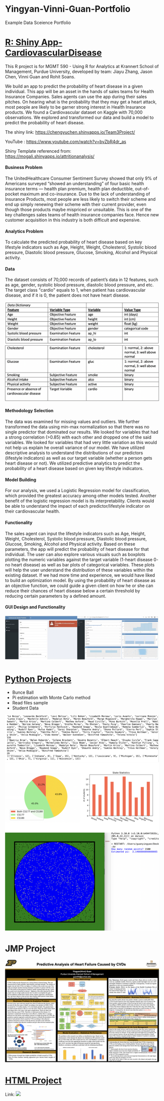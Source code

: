 # Yingyan-Vinni-Guan-Portfolio
Example Data Sceience Portfolio

# [R: Shiny App-CardiovascularDisease](https://github.com/VinniGuan/CVS-disease-R-Shiny-App-Project)

This R project is for MGMT 590 - Using R for Analytics at Krannert School of Management, Purdue University, developed by team: Jiayu Zhang, Jason Chen, Vinni Guan and Rohit Soans.

We build an app to predict the probability of heart disease in a given individual. This app will be an asset in the hands of sales teams for Health Insurance Companies.  Sales agents can use the app during their sales pitches. On hearing what is the probability that they may get a heart attack, most people are likely to be garner strong interest in Health Insurance products. We found a Cardiovascular dataset on Kaggle with 70,000 observations. We explored and transformed our data and build a model to predict the probability of heart disease.

The shiny link: https://chengyuchen.shinyapps.io/Team3Project/

YouTube : https://www.youtube.com/watch?v=bvZbR4dr_as

Shiny Template referenced from: https://mogali.shinyapps.io/attritionanalysis/

#### Business Problem
The UnitedHealthcare Consumer Sentiment Survey showed that only 9% of Americans surveyed “showed an understanding” of four basic health insurance terms — health plan premium, health plan deductible, out-of- pocket maximum and co-insurance. Due to the lack of understanding of Insurance Products, most people are less likely to switch their scheme and end up simply renewing their scheme with their current provider, even though those products maybe mispriced or unsuitable. This is one of the key challenges sales teams of health insurance companies face. Hence new customer acquisition in this industry is both difficult and expensive.

#### Analytics Problem
To calculate the predicted probability of heart disease based on key lifestyle indicators such as Age, Height, Weight, Cholesterol, Systolic blood pressure, Diastolic blood pressure, Glucose, Smoking, Alcohol and Physical activity.

#### Data
The dataset consists of 70,000 records of patient’s data in 12 features, such as age, gender, systolic blood pressure, diastolic blood pressure, and etc. The target class "cardio" equals to 1, when patient has cardiovascular disease, and if it is 0, the patient does not have heart disease.

![](https://github.com/VinniGuan/Yingyan-Vinni-Guan-Portfolio/blob/main/images/Shiny1.png)
![](https://github.com/VinniGuan/Yingyan-Vinni-Guan-Portfolio/blob/main/images/Shiny2.png)

#### Methodology Selection
The data was examined for missing values and outliers. We further transformed the data using min-max normalization so that there was no single predictor that dominated our results. We looked for variables that had a strong correlation (>0.85) with each other and dropped one of the said variables. We looked for variables that had very little variation as this would not help us explain he overall variance of our model. We have utilized descriptive analysis to understand the distributions of our predictors (lifestyle indicators) as well as our target variable (whether a person gets heart disease or not). We utilized predictive analytics to predict the probability of a heart disease based on given key lifestyle indicators.

#### Model Building
For our analysis, we used a Logistic Regression model for classification, which provided the greatest accuracy among other models tested. Another benefit of the logistic regression model is its interpretability. Clients would be able to understand the impact of each predictor/lifestyle indicator on their cardiovascular health.

#### Functionality
The sales agent can input the lifestyle indicators such as Age, Height, Weight, Cholesterol, Systolic blood pressure, Diastolic blood pressure, Glucose, Smoking, Alcohol and Physical activity. Based on these parameters, the app will predict the probability of heart disease for that individual. The user can also explore various visuals such as boxplots plotting the numeric variables against the target variable (1-heart disease 0- no heart disease) as well as bar plots of categorical variables. These plots will help the user understand the distribution of these variables within the existing dataset. If we had more time and experience, we would have liked to build an optimization model. By using the probability of heart disease as an objective function, we could guide a given client on how he or she can reduce their chances of heart disease below a certain threshold by reducing certain parameters by a defined amount.

#### GUI Design and Functionality
![](https://github.com/VinniGuan/Yingyan-Vinni-Guan-Portfolio/blob/main/images/Shiny3.png)


# [Python Projects](https://github.com/VinniGuan/Yingyan-Guan-Python-Projects)
* Bunce Ball
* Pi estimation with Monte Carlo method
* Read files sample
* Student Data

![](https://github.com/VinniGuan/Yingyan-Vinni-Guan-Portfolio/blob/main/images/Python3.png)
![](https://github.com/VinniGuan/Yingyan-Vinni-Guan-Portfolio/blob/main/images/Python1.png)
![](https://github.com/VinniGuan/Yingyan-Vinni-Guan-Portfolio/blob/main/images/Python2.png)


# JMP Project
![](https://github.com/VinniGuan/Yingyan-Vinni-Guan-Portfolio/blob/main/images/JMP.png)


# [HTML Project](https://github.com/VinniGuan/Webpage-of-Christie-and-Chris-s-Cooking-Cabin)
Link: 
![](https://github.com/VinniGuan/Yingyan-Vinni-Guan-Portfolio/blob/main/images/HTML.png)
